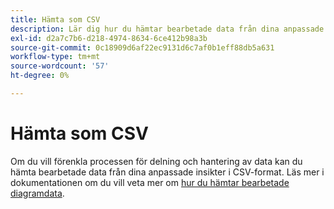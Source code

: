 ```yaml
---
title: Hämta som CSV
description: Lär dig hur du hämtar bearbetade data från dina anpassade instrumentpanelsinsikter i CSV-format.
exl-id: d2a7c7b6-d218-4974-8634-6ce412b98a3b
source-git-commit: 0c18909d6af22ec9131d6c7af0b1eff88db5a631
workflow-type: tm+mt
source-wordcount: '57'
ht-degree: 0%

---
```


# Hämta som CSV

Om du vill förenkla processen för delning och hantering av data kan du hämta bearbetade data från dina anpassade insikter i CSV-format. Läs mer i dokumentationen om du vill veta mer om [hur du hämtar bearbetade diagramdata](./view-more.md#download-csv).
